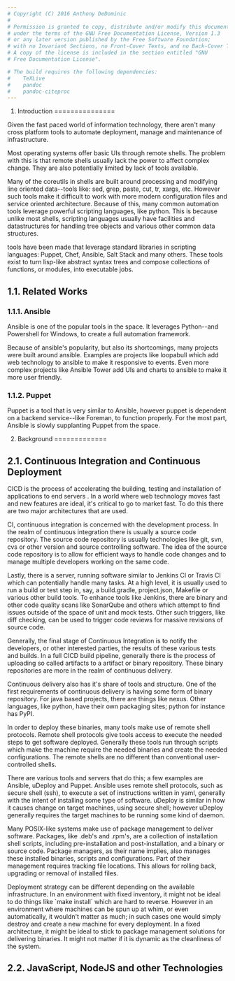```yaml
---
# Copyright (C) 2016 Anthony DeDominic
#
# Permission is granted to copy, distribute and/or modify this document
# under the terms of the GNU Free Documentation License, Version 1.3
# or any later version published by the Free Software Foundation;
# with no Invariant Sections, no Front-Cover Texts, and no Back-Cover Texts.
# A copy of the license is included in the section entitled "GNU
# Free Documentation License".

# The build requires the following dependencies:
#    TeXLive
#    pandoc 
#    pandoc-citeproc
---
```


1. Introduction
===============

Given the fast paced world of information technology, there aren't many cross platform tools to automate deployment, manage and maintenance of infrastructure.

Most operating systems offer basic UIs through remote shells.
The problem with this is that remote shells usually lack the power to affect complex change.
They are also potentially limited by lack of tools available.

Many of the coreutils in shells are built around processing and modifying line oriented data--tools like: sed, grep, paste, cut, tr, xargs, etc.
However such tools make it difficult to work with more modern configuration files and service oriented architecture.
Because of this, many common automation tools leverage powerful scripting languages, like python.
This is because unlike most shells, scripting languages usually have facilities and datastructures for handling tree objects and various other common data structures.

tools have been made that leverage standard libraries in scripting languages: Puppet, Chef, Ansible, Salt Stack and many others.
These tools exist to turn lisp-like abstract syntax trees and compose collections of functions, or modules, into executable jobs.

1.1. Related Works
------------------

### 1.1.1. Ansible

Ansible is one of the popular tools in the space.
It leverages Python--and Powershell for Windows, to create a full automation framework.

Because of ansible's popularity, but also its shortcomings, many projects were built around ansible.
Examples are projects like loopabull which add web technology to ansible to make it responsive to events.
Even more complex projects like Ansible Tower add UIs and charts to ansible to make it more user friendly.

### 1.1.2. Puppet

Puppet is a tool that is very similar to Ansible, however puppet is dependent on a backend service--like Foreman, to function properly.
For the most part, Ansible is slowly supplanting Puppet from the space.

2. Background
=============

2.1. Continuous Integration and Continuous Deployment
-----------------------------------------------------

CICD is the process of accelerating the building, testing and installation of applications to end servers .
In a world where web technology moves fast and new features are ideal, it's critical to go to market fast.
To do this there are two major architectures that are used.

CI, continuous integration is concerned with the development process.
In the realm of continuous integration there is usually a source code repository.
The source code repository is usually technologies like git, svn, cvs or other version and source controlling software.
The idea of the source code repository is to allow for efficient ways to handle code changes and to manage multiple developers working on the same code.

Lastly, there is a server, running software similar to Jenkins CI or Travis CI which can potentially handle many tasks.
At a high level, it is usually used to run a build or test step in, say, a build.gradle, project.json, Makefile or various other build tools.
To enhance tools like Jenkins, there are binary and other code quality scans like SonarQube and others which attempt to find issues outside of the space of unit and mock tests.
Other such triggers, like diff checking, can be used to trigger code reviews for massive revisions of source code.

Generally, the final stage of Continuous Integration is to notify the developers, or other interested parties, the results of these various tests and builds.
In a full CICD build pipeline, generally there is the process of uploading so called artifacts to a artifact or binary repository.
These binary repositories are more in the realm of continuous delivery.

Continuous delivery also has it's share of tools and structure.
One of the first requirements of continuous delivery is having some form of binary repository.
For java based projects, there are things like nexus.
Other languages, like python, have their own packaging sites;
python for instance has PyPI.

In order to deploy these binaries, many tools make use of remote shell protocols.
Remote shell protocols give tools access to execute the needed steps to get software deployed.
Generally these tools run through scripts which make the machine require the needed binaries and create the needed configurations.
The remote shells are no different than conventional user-controlled shells.

There are various tools and servers that do this; a few examples are Ansible, uDeploy and Puppet.
Ansible uses remote shell protocols, such as secure shell (ssh), to execute a set of instructions written in yaml, generally with the intent of installing some type of software.
uDeploy is similar in how it causes change on target machines, using secure shell; however uDeploy generally requires the target machines to be running some kind of daemon.

Many POSIX-like systems make use of package management to deliver software.
Packages, like .deb's and .rpm's, are a collection of installation shell scripts, including pre-installation and post-installation, and a binary or source code.
Package managers, as their name implies, also manages these installed binaries, scripts and configurations.
Part of their management requires tracking file locations. This allows for rolling back, upgrading or removal of installed files.

Deployment strategy can be different depending on the available infrastructure.
In an environment with fixed inventory, it might not be ideal to do things like \`make install\` which are hard to reverse.
However in an environment where machines can be spun up at whim, or even automatically, it wouldn't matter as much; in such cases one would simply destroy and create a new machine for every deployment.
In a fixed architecture, it might be ideal to stick to package management solutions for delivering binaries.
It might not matter if it is dynamic as the cleanliness of the system.

2.2. JavaScript, NodeJS and other Technologies
-----------------------------------------------


